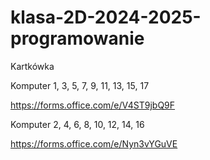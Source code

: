 # klasa-2D-2024-2025-programowanie


Kartkówka

Komputer 1, 3, 5, 7, 9, 11, 13, 15, 17

https://forms.office.com/e/V4ST9jbQ9F

Komputer 2, 4, 6, 8, 10, 12, 14, 16

https://forms.office.com/e/Nyn3vYGuVE
